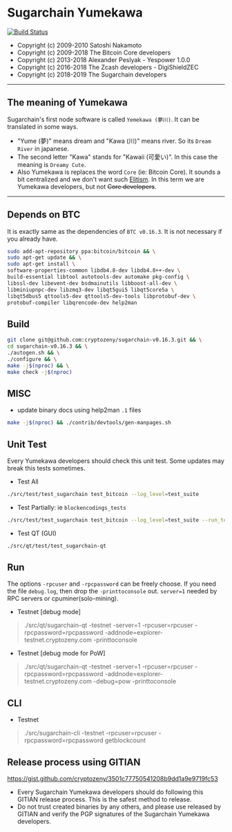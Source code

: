 Sugarchain Yumekawa
===================

[![Build Status](https://travis-ci.com/cryptozeny/sugarchain-v0.16.3.svg?token=KrYycpAcc7g95pAVRykP&branch=master-v0.16.3)](https://travis-ci.com/cryptozeny/sugarchain-v0.16.3)

 - Copyright (c) 2009-2010 Satoshi Nakamoto
 - Copyright (c) 2009-2018 The Bitcoin Core developers
 - Copyright (c) 2013-2018 Alexander Peslyak - Yespower 1.0.0
 - Copyright (c) 2016-2018 The Zcash developers - DigiShieldZEC
 - Copyright (c) 2018-2019 The Sugarchain developers

-----

## The meaning of Yumekawa
Sugarchain's first node software is called `Yemekawa (夢川)`. It can be translated in some ways.
 - "Yume (夢)" means dream and "Kawa (川)" means river. So its `Dream River` in japanese.
 - The second letter "Kawa" stands for "Kawaii (可愛い)". In this case the meaning is `Dreamy Cute`.
 - Also Yumekawa is replaces the word `Core` (ie: Bitcoin Core). It sounds a bit centralized and we don't want such [Elitism](https://en.wikipedia.org/wiki/Elitism). In this term we are Yumekawa developers, but not ~~Core developers~~.

-----

## Depends on BTC
It is exactly same as the dependencies of `BTC v0.16.3`. It is not necessary if you already have.

```bash
sudo add-apt-repository ppa:bitcoin/bitcoin && \
sudo apt-get update && \
sudo apt-get install \
software-properties-common libdb4.8-dev libdb4.8++-dev \
build-essential libtool autotools-dev automake pkg-config \
libssl-dev libevent-dev bsdmainutils libboost-all-dev \
libminiupnpc-dev libzmq3-dev libqt5gui5 libqt5core5a \
libqt5dbus5 qttools5-dev qttools5-dev-tools libprotobuf-dev \
protobuf-compiler libqrencode-dev help2man
```

## Build
```bash
git clone git@github.com:cryptozeny/sugarchain-v0.16.3.git && \
cd sugarchain-v0.16.3 && \
./autogen.sh && \
./configure && \
make -j$(nproc) && \
make check -j$(nproc)
```

## MISC
 * update binary docs using help2man `.1` files
```bash
make -j$(nproc) && ./contrib/devtools/gen-manpages.sh
```

## Unit Test
Every Yumekawa developers should check this unit test. Some updates may break this tests sometimes.

 * Test All
 ```bash
 ./src/test/test_sugarchain test_bitcoin --log_level=test_suite
 ```
 
 * Test Partially: ie `blockencodings_tests`
 ```bash
 ./src/test/test_sugarchain test_bitcoin --log_level=test_suite --run_test=blockencodings_tests
 ```
 
 * Test QT (GUI)
 ```bash
 ./src/qt/test/test_sugarchain-qt
 ```

## Run
The options `-rpcuser` and `-rpcpassword` can be freely choose. If you need the file `debug.log`, then drop the `-printtoconsole` out. `server=1` needed by RPC servers or cpuminer(solo-mining).

 * Testnet [debug mode]
 > ./src/qt/sugarchain-qt -testnet -server=1 -rpcuser=rpcuser -rpcpassword=rpcpassword -addnode=explorer-testnet.cryptozeny.com -printtoconsole

 * Testnet [debug mode for PoW]
 > ./src/qt/sugarchain-qt -testnet -server=1 -rpcuser=rpcuser -rpcpassword=rpcpassword -addnode=explorer-testnet.cryptozeny.com -debug=pow -printtoconsole

## CLI
 * Testnet
 > ./src/sugarchain-cli -testnet -rpcuser=rpcuser -rpcpassword=rpcpassword getblockcount

## Release process using GITIAN

https://gist.github.com/cryptozeny/3501c77750541208b9dd1a9e9719fc53

 * Every Sugarchain Yumekawa developers should do following this GITIAN release process. This is the safest method to release.
 * Do not trust created binaries by any others, and please use released by GITIAN and verify the PGP signatures of the Sugarchain Yumekawa developers.
